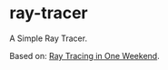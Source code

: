 # ray-tracer
A Simple Ray Tracer.

Based on: [Ray Tracing in One Weekend](https://github.com/deforde/ray-tracer).
